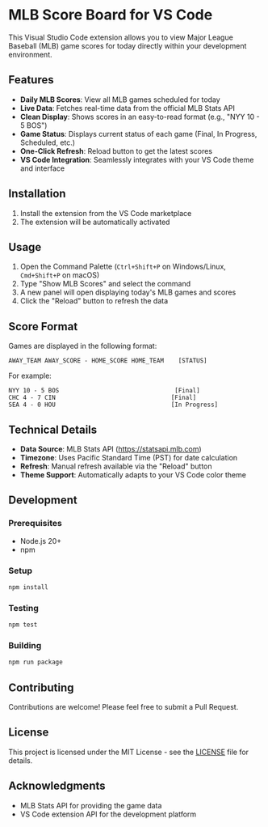 # MLB Score Board for VS Code

This Visual Studio Code extension allows you to view Major League Baseball (MLB) game scores for today directly within your development environment.

## Features

- **Daily MLB Scores**: View all MLB games scheduled for today
- **Live Data**: Fetches real-time data from the official MLB Stats API
- **Clean Display**: Shows scores in an easy-to-read format (e.g., "NYY 10 - 5 BOS")
- **Game Status**: Displays current status of each game (Final, In Progress, Scheduled, etc.)
- **One-Click Refresh**: Reload button to get the latest scores
- **VS Code Integration**: Seamlessly integrates with your VS Code theme and interface

## Installation

1. Install the extension from the VS Code marketplace
2. The extension will be automatically activated

## Usage

1. Open the Command Palette (`Ctrl+Shift+P` on Windows/Linux, `Cmd+Shift+P` on macOS)
2. Type "Show MLB Scores" and select the command
3. A new panel will open displaying today's MLB games and scores
4. Click the "Reload" button to refresh the data

## Score Format

Games are displayed in the following format:
```
AWAY_TEAM AWAY_SCORE - HOME_SCORE HOME_TEAM    [STATUS]
```

For example:
```
NYY 10 - 5 BOS                                [Final]
CHC 4 - 7 CIN                                [Final]
SEA 4 - 0 HOU                                [In Progress]
```

## Technical Details

- **Data Source**: MLB Stats API (https://statsapi.mlb.com)
- **Timezone**: Uses Pacific Standard Time (PST) for date calculation
- **Refresh**: Manual refresh available via the "Reload" button
- **Theme Support**: Automatically adapts to your VS Code color theme

## Development

### Prerequisites
- Node.js 20+
- npm

### Setup
```bash
npm install
```

### Testing
```bash
npm test
```

### Building
```bash
npm run package
```

## Contributing

Contributions are welcome! Please feel free to submit a Pull Request.

## License

This project is licensed under the MIT License - see the [LICENSE](LICENSE) file for details.

## Acknowledgments

- MLB Stats API for providing the game data
- VS Code extension API for the development platform
